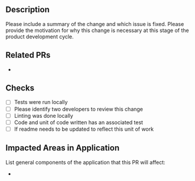 <!--
  Smart commit
  ------------
  ```sh
  git commit -m “[jiraProjectName]-[number]”
  ```

  Status
  ------
  Use github labels:
  `WIP`, `Feedback Requested`, `Ready for Review`
-->

## Description
Please include a summary of the change and which issue is fixed. Please provide the motivation for why this change is necessary at this stage of the product development cycle.

## Related PRs
<!--
  List related PRs against other branches: `other_pr_production` | [link]()
-->
-

## Checks
- [ ] Tests were run locally
- [ ] Please identify two developers to review this change
- [ ] Linting was done locally
- [ ] Code and unit of code written has an associated test
- [ ] If readme needs to be updated to reflect this unit of work

## Impacted Areas in Application
List general components of the application that this PR will affect:

-
